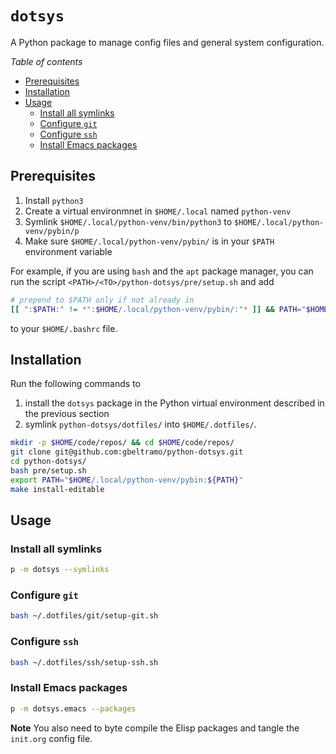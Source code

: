 # `dotsys`
A Python package to manage config files and general system configuration.


*Table of contents*
- [Prerequisites](#prerequisites)
- [Installation](#installation)
- [Usage](#usage)
  - [Install all symlinks](#install-all-symlinks)
  - [Configure `git`](#configure-git)
  - [Configure `ssh`](#configure-ssh)
  - [Install Emacs packages](#install-emacs-packages)
  

## Prerequisites
1. Install `python3`
2. Create a virtual environmnet in `$HOME/.local` named `python-venv`
3. Symlink `$HOME/.local/python-venv/bin/python3` to `$HOME/.local/python-venv/pybin/p`
4. Make sure `$HOME/.local/python-venv/pybin/` is in your `$PATH` environment variable

For example, if you are using `bash` and the `apt` package manager, you can run the script `<PATH>/<TO>/python-dotsys/pre/setup.sh` and add

``` bash
# prepend to $PATH only if not already in
[[ ":$PATH:" != *":$HOME/.local/python-venv/pybin/:"* ]] && PATH="$HOME/.local/python-venv/pybin/:${PATH}"
```

to your `$HOME/.bashrc` file.

## Installation
Run the following commands to 
1. install the `dotsys` package in the Python virtual environment described in the previous section 
2. symlink `python-dotsys/dotfiles/` into `$HOME/.dotfiles/`.

``` bash
mkdir -p $HOME/code/repos/ && cd $HOME/code/repos/
git clone git@github.com:gbeltramo/python-dotsys.git
cd python-dotsys/
bash pre/setup.sh
export PATH="$HOME/.local/python-venv/pybin:${PATH}"
make install-editable
```

## Usage

### Install all symlinks

```bash
p -m dotsys --symlinks
```

### Configure `git`

``` bash
bash ~/.dotfiles/git/setup-git.sh
```

### Configure `ssh`

``` bash
bash ~/.dotfiles/ssh/setup-ssh.sh
```

### Install Emacs packages

``` bash
p -m dotsys.emacs --packages
```

**Note** You also need to byte compile the Elisp packages and tangle the
`init.org` config file.
